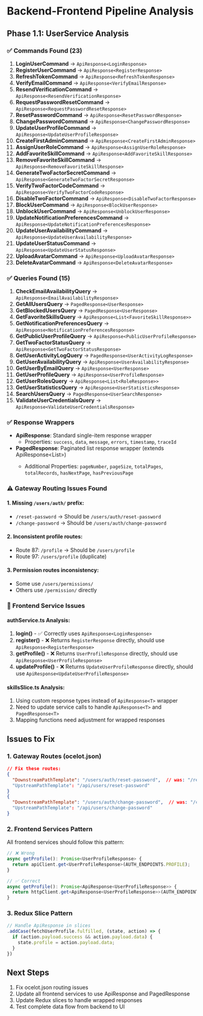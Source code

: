 # Backend-Frontend Pipeline Analysis

## Phase 1.1: UserService Analysis

### ✅ Commands Found (23)
1. **LoginUserCommand** → `ApiResponse<LoginResponse>`
2. **RegisterUserCommand** → `ApiResponse<RegisterResponse>`
3. **RefreshTokenCommand** → `ApiResponse<RefreshTokenResponse>`
4. **VerifyEmailCommand** → `ApiResponse<VerifyEmailResponse>`
5. **ResendVerificationCommand** → `ApiResponse<ResendVerificationResponse>`
6. **RequestPasswordResetCommand** → `ApiResponse<RequestPasswordResetResponse>`
7. **ResetPasswordCommand** → `ApiResponse<ResetPasswordResponse>`
8. **ChangePasswordCommand** → `ApiResponse<ChangePasswordResponse>`
9. **UpdateUserProfileCommand** → `ApiResponse<UpdateUserProfileResponse>`
10. **CreateFirstAdminCommand** → `ApiResponse<CreateFirstAdminResponse>`
11. **AssignUserRoleCommand** → `ApiResponse<AssignUserRoleResponse>`
12. **AddFavoriteSkillCommand** → `ApiResponse<AddFavoriteSkillResponse>`
13. **RemoveFavoriteSkillCommand** → `ApiResponse<RemoveFavoriteSkillResponse>`
14. **GenerateTwoFactorSecretCommand** → `ApiResponse<GenerateTwoFactorSecretResponse>`
15. **VerifyTwoFactorCodeCommand** → `ApiResponse<VerifyTwoFactorCodeResponse>`
16. **DisableTwoFactorCommand** → `ApiResponse<DisableTwoFactorResponse>`
17. **BlockUserCommand** → `ApiResponse<BlockUserResponse>`
18. **UnblockUserCommand** → `ApiResponse<UnblockUserResponse>`
19. **UpdateNotificationPreferencesCommand** → `ApiResponse<UpdateNotificationPreferencesResponse>`
20. **UpdateUserAvailabilityCommand** → `ApiResponse<UpdateUserAvailabilityResponse>`
21. **UpdateUserStatusCommand** → `ApiResponse<UpdateUserStatusResponse>`
22. **UploadAvatarCommand** → `ApiResponse<UploadAvatarResponse>`
23. **DeleteAvatarCommand** → `ApiResponse<DeleteAvatarResponse>`

### ✅ Queries Found (15)
1. **CheckEmailAvailabilityQuery** → `ApiResponse<EmailAvailabilityResponse>`
2. **GetAllUsersQuery** → `PagedResponse<UserResponse>`
3. **GetBlockedUsersQuery** → `PagedResponse<UserResponse>`
4. **GetFavoriteSkillsQuery** → `ApiResponse<List<FavoriteSkillResponse>>`
5. **GetNotificationPreferencesQuery** → `ApiResponse<NotificationPreferencesResponse>`
6. **GetPublicUserProfileQuery** → `ApiResponse<PublicUserProfileResponse>`
7. **GetTwoFactorStatusQuery** → `ApiResponse<GetTwoFactorStatusResponse>`
8. **GetUserActivityLogQuery** → `PagedResponse<UserActivityLogResponse>`
9. **GetUserAvailabilityQuery** → `ApiResponse<UserAvailabilityResponse>`
10. **GetUserByEmailQuery** → `ApiResponse<UserResponse>`
11. **GetUserProfileQuery** → `ApiResponse<UserProfileResponse>`
12. **GetUserRolesQuery** → `ApiResponse<List<RoleResponse>>`
13. **GetUserStatisticsQuery** → `ApiResponse<UserStatisticsResponse>`
14. **SearchUsersQuery** → `PagedResponse<UserSearchResponse>`
15. **ValidateUserCredentialsQuery** → `ApiResponse<ValidateUserCredentialsResponse>`

### ✅ Response Wrappers
- **ApiResponse<T>**: Standard single-item response wrapper
  - Properties: `success`, `data`, `message`, `errors`, `timestamp`, `traceId`
- **PagedResponse<T>**: Paginated list response wrapper (extends ApiResponse<List<T>>)
  - Additional Properties: `pageNumber`, `pageSize`, `totalPages`, `totalRecords`, `hasNextPage`, `hasPreviousPage`

### ⚠️ Gateway Routing Issues Found

#### 1. Missing `/users/auth/` prefix:
- `/reset-password` → Should be `/users/auth/reset-password`
- `/change-password` → Should be `/users/auth/change-password`

#### 2. Inconsistent profile routes:
- Route 87: `/profile` → Should be `/users/profile`
- Route 97: `/users/profile` (duplicate)

#### 3. Permission routes inconsistency:
- Some use `/users/permissions/` 
- Others use `/permission/` directly

### 🔧 Frontend Service Issues

#### authService.ts Analysis:
1. **login()** - ✅ Correctly uses `ApiResponse<LoginResponse>`
2. **register()** - ❌ Returns `RegisterResponse` directly, should use `ApiResponse<RegisterResponse>`
3. **getProfile()** - ❌ Returns `UserProfileResponse` directly, should use `ApiResponse<UserProfileResponse>`
4. **updateProfile()** - ❌ Returns `UpdateUserProfileResponse` directly, should use `ApiResponse<UpdateUserProfileResponse>`

#### skillsSlice.ts Analysis:
1. Using custom response types instead of `ApiResponse<T>` wrapper
2. Need to update service calls to handle `ApiResponse<T>` and `PagedResponse<T>`
3. Mapping functions need adjustment for wrapped responses

## Issues to Fix

### 1. Gateway Routes (ocelot.json)
```json
// Fix these routes:
{
  "DownstreamPathTemplate": "/users/auth/reset-password",  // was: "/reset-password"
  "UpstreamPathTemplate": "/api/users/reset-password"
}
{
  "DownstreamPathTemplate": "/users/auth/change-password",  // was: "/change-password"
  "UpstreamPathTemplate": "/api/users/change-password"
}
```

### 2. Frontend Services Pattern
All frontend services should follow this pattern:

```typescript
// ❌ Wrong
async getProfile(): Promise<UserProfileResponse> {
  return apiClient.get<UserProfileResponse>(AUTH_ENDPOINTS.PROFILE);
}

// ✅ Correct
async getProfile(): Promise<ApiResponse<UserProfileResponse>> {
  return httpClient.get<ApiResponse<UserProfileResponse>>(AUTH_ENDPOINTS.PROFILE);
}
```

### 3. Redux Slice Pattern
```typescript
// Handle ApiResponse in slices
.addCase(fetchUserProfile.fulfilled, (state, action) => {
  if (action.payload.success && action.payload.data) {
    state.profile = action.payload.data;
  }
})
```

## Next Steps
1. Fix ocelot.json routing issues
2. Update all frontend services to use ApiResponse<T> and PagedResponse<T>
3. Update Redux slices to handle wrapped responses
4. Test complete data flow from backend to UI